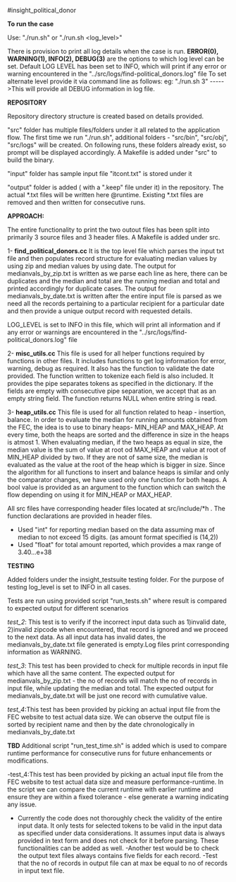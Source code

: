 #insight_political_donor

**To run the case** 

Use: "./run.sh"
or   "./run.sh <log_level>"

There is provision to print all log details when the case is run.
**ERROR(0), WARNING(1), INFO(2), DEBUG(3)** are the options to which log level can be set.
Default LOG LEVEL has been set to INFO, which will print if any error or warning encountered in the "../src/logs/find-political_donors.log" file
To set alternate level provide it via command line as follows:
eg: "./run.sh 3" ----->This will provide all DEBUG information in log file.


**REPOSITORY**

Repository directory structure is created based on details provided.

"src" folder has multiple files/folders under it all related to the application flow.
The first time we run "./run.sh", additional folders - "src/bin", "src/obj", "src/logs" will be created. On following runs, these folders already exist, so prompt will be displayed accordingly.  A Makefile is added under "src" to build the binary.

"input" folder has sample input file "itcont.txt" is stored under it

"output" folder is added ( with a ".keep" file under it) in the repository. The actual *.txt files will be written here @runtime.
Existing *.txt files are removed and then written for consecutive runs.


**APPROACH:**

The entire functionality to print the two outout files has been split into primarily 3 source files and 3 header files.
A Makefile is added under src.

1- **find_political_donors.cc**
 It is the top level file which parses the input txt file and then populates record structure for evaluating median values by using zip and median values by using date. 
 The output for medianvals_by_zip.txt is written as we parse each line as here, there can be duplicates and the median and total are the running median and total and printed accordingly for duplicate cases. 
 The output for medianvals_by_date.txt is written after the entire input file is parsed as we need all the records pertaining to a particular recipient for a particular date and then provide a unique output record with requested details.

LOG_LEVEL is set to INFO in this file, which will print all information and if any error or warnings are encountered in the "../src/logs/find-political_donors.log" file
  
  
2- **misc_utils.cc**
  This file is used for all helper functions required by functions in other files. It includes functions to get log information for error, warning, debug as required. It also has the function to validate the date provided. The function written to tokenize each field is also included. It provides the pipe separates tokens as specified in the dictionary. If the fields are empty with consecutive pipe separation, we accept that as an empty string field. The function returns NULL when entire string is read.

3- **heap_utils.cc**
  This file is used for all function related to heap - insertion, balance. In order to evaluate the median for running amounts obtained from the FEC, the idea is to use to binary heaps- MIN_HEAP and MAX_HEAP. At every time, both the heaps are sorted and the difference in size in the heaps is atmost 1. When evaluating median, if the two heaps as equal in size, the median value is the sum of value at root od MAX_HEAP and value at root of MIN_HEAP divided by two. If they are not of same size, the median is evaluated as the value at the root of the heap which is bigger in size. Since the algorithm for all functions to insert and balance heaps is similar and only the comparator changes, we have used only one function for both heaps. A bool value is provided as an argument to the function which can switch the flow depending on using it for MIN_HEAP or MAX_HEAP.
  
All src files have corresponding header files located at src/include/*h . The function declarations are provided in header files.

- Used "int" for reporting median based on the data assuming max of median to not exceed 15 digits. (as amount format specified is (14,2))
- Used "float" for total amount reported, which provides a max range of 3.40...e+38



**TESTING**

Added folders under the insight_testsuite testing folder.
For the purpose of testing log_level is set to INFO in all cases.

Tests are run using provided script "run_tests.sh" where result is compared to expected output for different scenarios


*test_2*: This test is to verify if the incorrect input data such as 1)invalid date, 2)invalid zipcode when encountered, that record is ignored and we proceed to the next data. As all input data has invalid dates, the medianvals_by_date.txt file generated is empty.Log files print corresponding information as WARNING.

*test_3*: This test has been provided to check for multiple records in input file which have all the same content. 
The expected output for medianvals_by_zip.txt - the no of records will match the no of records in input file, while updating the median and total.
The expected output for medianvals_by_date.txt will be just one record with cumulative value.

*test_4*:This test has been provided by picking an actual input file from the FEC website to test actual data size. We can observe the output file is sorted by recipient name and then by the date chronologically in medianvals_by_date.txt

**TBD**
Additional script "run_test_time.sh" is added which is used to compare runtime performance for consecutive runs for future enhancements or modifications. 

-test_4:This test has been provided by picking an actual input file from the FEC website to test actual data size and measure performance-runtime. In the script we can compare the current runtime with earlier runtime and ensure they are within a fixed tolerance - else generate a warning indicating any issue.  
- Currently the code does not thoroughly check the validity of the entire input data. It only tests for selected tokens to be valid in the input data as specified under data considerations. It assumes input data is always provided in text form and does not check for it before parsing. These functionalities can be added as well.
-Another test would be to check the output text files always contains five fields for each record. 
-Test that the no of records in output file can at max be equal to no of records in input text file. 
